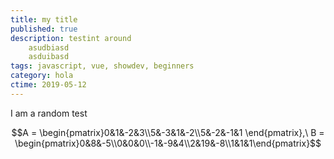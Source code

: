 ```yaml
---
title: my title
published: true
description: testint around
    asudbiasd
    asduibasd
tags: javascript, vue, showdev, beginners
category: hola
ctime: 2019-05-12
---
```



I am a random test

$$A = \begin{pmatrix}0&1&-2&3\\5&-3&1&-2\\5&-2&-1&1  \end{pmatrix},\
 B = \begin{pmatrix}0&8&-5\\0&0&0\\-1&-9&4\\2&19&-8\\1&1&1\end{pmatrix}$$